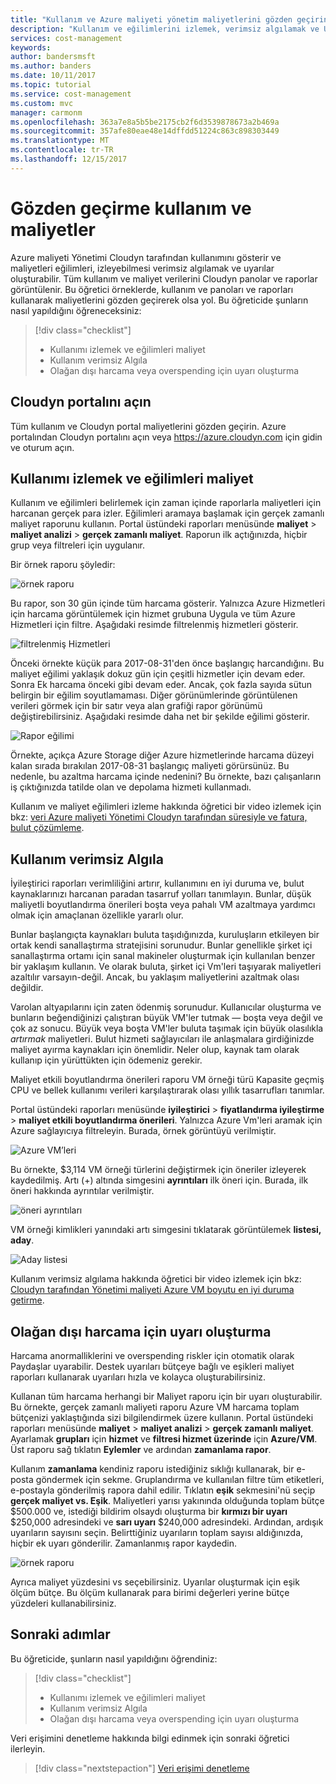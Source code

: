 ```yaml
---
title: "Kullanım ve Azure maliyeti yönetim maliyetlerini gözden geçirin. | Microsoft Docs"
description: "Kullanım ve eğilimlerini izlemek, verimsiz algılamak ve Uyarıları oluşturmak için maliyetlerini gözden geçirin."
services: cost-management
keywords: 
author: bandersmsft
ms.author: banders
ms.date: 10/11/2017
ms.topic: tutorial
ms.service: cost-management
ms.custom: mvc
manager: carmonm
ms.openlocfilehash: 363a7e8a5b5be2175cb2f6d3539878673a2b469a
ms.sourcegitcommit: 357afe80eae48e14dffdd51224c863c898303449
ms.translationtype: MT
ms.contentlocale: tr-TR
ms.lasthandoff: 12/15/2017
---
```

# <a name="review-usage-and-costs"></a>Gözden geçirme kullanım ve maliyetler

Azure maliyeti Yönetimi Cloudyn tarafından kullanımını gösterir ve maliyetleri eğilimleri, izleyebilmesi verimsiz algılamak ve uyarılar oluşturabilir. Tüm kullanım ve maliyet verilerini Cloudyn panolar ve raporlar görüntülenir. Bu öğretici örneklerde, kullanım ve panoları ve raporları kullanarak maliyetlerini gözden geçirerek olsa yol. Bu öğreticide şunların nasıl yapıldığını öğreneceksiniz:

> [!div class="checklist"]
> * Kullanımı izlemek ve eğilimleri maliyet
> * Kullanım verimsiz Algıla
> * Olağan dışı harcama veya overspending için uyarı oluşturma



## <a name="open-the-cloudyn-portal"></a>Cloudyn portalını açın

Tüm kullanım ve Cloudyn portal maliyetlerini gözden geçirin. Azure portalından Cloudyn portalını açın veya https://azure.cloudyn.com için gidin ve oturum açın.

## <a name="track-usage-and-cost-trends"></a>Kullanımı izlemek ve eğilimleri maliyet

Kullanım ve eğilimleri belirlemek için zaman içinde raporlarla maliyetleri için harcanan gerçek para izler. Eğilimleri aramaya başlamak için gerçek zamanlı maliyet raporunu kullanın. Portal üstündeki raporları menüsünde **maliyet** > **maliyet analizi** > **gerçek zamanlı maliyet**. Raporun ilk açtığınızda, hiçbir grup veya filtreleri için uygulanır.

Bir örnek raporu şöyledir:

![örnek raporu](./media/tutorial-review-usage/actual-cost01.png)

Bu rapor, son 30 gün içinde tüm harcama gösterir. Yalnızca Azure Hizmetleri için harcama görüntülemek için hizmet grubuna Uygula ve tüm Azure Hizmetleri için filtre. Aşağıdaki resimde filtrelenmiş hizmetleri gösterir.

![filtrelenmiş Hizmetleri](./media/tutorial-review-usage/actual-cost02.png)

Önceki örnekte küçük para 2017-08-31'den önce başlangıç harcandığını. Bu maliyet eğilimi yaklaşık dokuz gün için çeşitli hizmetler için devam eder. Sonra Ek harcama önceki gibi devam eder. Ancak, çok fazla sayıda sütun belirgin bir eğilim soyutlamaması. Diğer görünümlerinde görüntülenen verileri görmek için bir satır veya alan grafiği rapor görünümü değiştirebilirsiniz. Aşağıdaki resimde daha net bir şekilde eğilimi gösterir.

![Rapor eğilimi](./media/tutorial-review-usage/actual-cost03.png)

Örnekte, açıkça Azure Storage diğer Azure hizmetlerinde harcama düzeyi kalan sırada bırakılan 2017-08-31 başlangıç maliyeti görürsünüz. Bu nedenle, bu azaltma harcama içinde nedenini? Bu örnekte, bazı çalışanların iş çıktığınızda tatilde olan ve depolama hizmeti kullanmadı.

Kullanım ve maliyet eğilimleri izleme hakkında öğretici bir video izlemek için bkz: [veri Azure maliyeti Yönetimi Cloudyn tarafından süresiyle ve fatura, bulut çözümleme](https://youtu.be/7LsVPHglM0g).

## <a name="detect-usage-inefficiencies"></a>Kullanım verimsiz Algıla

İyileştirici raporları verimliliğini artırır, kullanımını en iyi duruma ve, bulut kaynaklarınızı harcanan paradan tasarruf yolları tanımlayın. Bunlar, düşük maliyetli boyutlandırma önerileri boşta veya pahalı VM azaltmaya yardımcı olmak için amaçlanan özellikle yararlı olur.

Bunlar başlangıçta kaynakları buluta taşıdığınızda, kuruluşların etkileyen bir ortak kendi sanallaştırma stratejisini sorunudur. Bunlar genellikle şirket içi sanallaştırma ortamı için sanal makineler oluşturmak için kullanılan benzer bir yaklaşım kullanın. Ve olarak buluta, şirket içi Vm'leri taşıyarak maliyetleri azaltılır varsayın-değil. Ancak, bu yaklaşım maliyetlerini azaltmak olası değildir.

Varolan altyapılarını için zaten ödenmiş sorunudur. Kullanıcılar oluşturma ve bunların beğendiğinizi çalıştıran büyük VM'ler tutmak — boşta veya değil ve çok az sonucu. Büyük veya boşta VM'ler buluta taşımak için büyük olasılıkla *artırmak* maliyetleri. Bulut hizmeti sağlayıcıları ile anlaşmalara girdiğinizde maliyet ayırma kaynakları için önemlidir. Neler olup, kaynak tam olarak kullanıp için yürüttükten için ödemeniz gerekir.

Maliyet etkili boyutlandırma önerileri raporu VM örneği türü Kapasite geçmiş CPU ve bellek kullanımı verileri karşılaştırarak olası yıllık tasarrufları tanımlar.  

Portal üstündeki raporları menüsünde **iyileştirici** > **fiyatlandırma iyileştirme** > **maliyet etkili boyutlandırma önerileri**. Yalnızca Azure Vm'leri aramak için Azure sağlayıcıya filtreleyin. Burada, örnek görüntüyü verilmiştir.

![Azure VM’leri](./media/tutorial-review-usage/sizing01.png)

Bu örnekte, $3,114 VM örneği türlerini değiştirmek için öneriler izleyerek kaydedilmiş. Artı (+) altında simgesini **ayrıntıları** ilk öneri için. Burada, ilk öneri hakkında ayrıntılar verilmiştir.

![öneri ayrıntıları](./media/tutorial-review-usage/sizing02.png)

VM örneği kimlikleri yanındaki artı simgesini tıklatarak görüntülemek **listesi, aday**.

![Aday listesi](./media/tutorial-review-usage/sizing03.png)

Kullanım verimsiz algılama hakkında öğretici bir video izlemek için bkz: [Cloudyn tarafından Yönetimi maliyeti Azure VM boyutu en iyi duruma getirme](https://youtu.be/1xaZBNmV704).

## <a name="create-alerts-for-unusual-spending"></a>Olağan dışı harcama için uyarı oluşturma

Harcama anormalliklerini ve overspending riskler için otomatik olarak Paydaşlar uyarabilir. Destek uyarıları bütçeye bağlı ve eşikleri maliyet raporları kullanarak uyarıları hızla ve kolayca oluşturabilirsiniz.

Kullanan tüm harcama herhangi bir Maliyet raporu için bir uyarı oluşturabilir. Bu örnekte, gerçek zamanlı maliyeti raporu Azure VM harcama toplam bütçenizi yaklaştığında sizi bilgilendirmek üzere kullanın. Portal üstündeki raporları menüsünde **maliyet** > **maliyet analizi** > **gerçek zamanlı maliyet**. Ayarlamak **grupları** için **hizmet** ve **filtresi hizmet üzerinde** için **Azure/VM**. Üst raporu sağ tıklatın **Eylemler** ve ardından **zamanlama rapor**.

Kullanım **zamanlama** kendiniz raporu istediğiniz sıklığı kullanarak, bir e-posta göndermek için sekme. Gruplandırma ve kullanılan filtre tüm etiketleri, e-postayla gönderilmiş rapora dahil edilir. Tıklatın **eşik** sekmesini'nü seçip **gerçek maliyet vs. Eşik**. Maliyetleri yarısı yakınında olduğunda toplam bütçe $500.000 ve, istediği bildirim olsaydı oluşturma bir **kırmızı bir uyarı** $250,000 adresindeki ve **sarı uyarı** $240,000 adresindeki. Ardından, ardışık uyarıların sayısını seçin. Belirttiğiniz uyarıların toplam sayısı aldığınızda, hiçbir ek uyarı gönderilir. Zamanlanmış rapor kaydedin.

![örnek raporu](./media/tutorial-review-usage/schedule-alert01.png)

Ayrıca maliyet yüzdesini vs seçebilirsiniz. Uyarılar oluşturmak için eşik ölçüm bütçe. Bu ölçüm kullanarak para birimi değerleri yerine bütçe yüzdeleri kullanabilirsiniz.


## <a name="next-steps"></a>Sonraki adımlar

Bu öğreticide, şunların nasıl yapıldığını öğrendiniz:

> [!div class="checklist"]
> * Kullanımı izlemek ve eğilimleri maliyet
> * Kullanım verimsiz Algıla
> * Olağan dışı harcama veya overspending için uyarı oluşturma


Veri erişimini denetleme hakkında bilgi edinmek için sonraki öğretici ilerleyin.

> [!div class="nextstepaction"]
> [Veri erişimi denetleme](tutorial-user-access.md)
